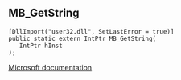 ## MB_GetString

```
[DllImport("user32.dll", SetLastError = true)]
public static extern IntPtr MB_GetString(
   IntPtr hInst
);
```

[Microsoft documentation](https://docs.microsoft.com/en-us/windows/win32/api/winuser/nf-winuser-mb_getstring)
